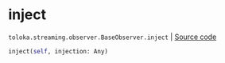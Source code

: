 # inject
`toloka.streaming.observer.BaseObserver.inject` | [Source code](https://github.com/Toloka/toloka-kit/blob/v0.1.24/src/streaming/observer.py#L32)

```python
inject(self, injection: Any)
```

